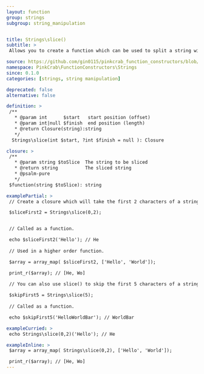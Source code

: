 ```yaml
---
layout: function
group: strings
subgroup: string_manipulation


title: Strings\slice()
subtitle: >
 Allows you to create a function which can be used to split a string with a defined starting and ending char index. These can either be used as part of a Higher Order Function such as array_map() or as part of a compiled/pipe function.

source: https://github.com/gin0115/pinkcrab_function_constructors/blob/master/src/strings.php#L65
namespace: PinkCrab\FunctionConstructors\Strings
since: 0.1.0
categories: [strings, string manipulation]

deprecated: false
alternative: false

definition: >
 /**
   * @param int      $start   start position (offset)
   * @param int|null $finish  end position (length)
   * @return Closure(string):string
   */
  Strings\slice(int $start, ?int $finish = null ): Closure

closure: >
 /**
   * @param string $toSlice  The string to be sliced
   * @return string          The sliced string
   * @psalm-pure
   */ 
 $function(string $toSlice): string

examplePartial: >
 // Create a closure which will take the first 2 characters of a string.

 $sliceFirst2 = Strings\slice(0,2);  


 // Called as a function.

 echo $sliceFirst2('Hello'); // He
  
 // Used in a higher order function.  

 $array = array_map( $sliceFirst2, ['Hello', 'World']);  

 print_r($array); // [He, Wo]  
  
 // You can also use slice() to skip the first 5 characters of a string.  

 $skipFirst5 = Strings\slice(5);
  
 // Called as a function.  

 echo $skipFirst5('HelloWorldBar'); // WorldBar  

exampleCurried: >
 echo Strings\slice(0,2)('Hello'); // He  

exampleInline: >
 $array = array_map( Strings\slice(0,2), ['Hello', 'World']);  

 print_r($array); // [He, Wo]  
---
```

